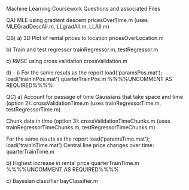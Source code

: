 Machine Learning Coursework Questions and associated Files

QA) MLE using gradient descent
pricesOverTime.m
(uses MLEGradDescAll.m, LLgradAll.m, LLAll.m)

QB)
a) 3D Plot of rental prices to location
pricesOverLocation.m 

b) Train and test regressor 
trainRegressor.m, testRegressor.m

c) RMSE using cross validation
crossValidation.m

d) - i)
For the same resuts as the report load('paramsPos.mat'); load('trainInPos.mat')
quarterTrainPos.m %%%%UNCOMMENT AS REQUIRED%%%%

QC)
a) Account for passage of time
Gaussians that take space and time (option 2):
crossValidationTime.m
(uses trainRegressorTime.m, testRegressorTime.m)

Chunk data in time (option 3):
crossValidationTimeChunks.m
(uses trainRegressorTimeChunks.m, testRegressorTimeChunks.m)

For the same resuts as the report load('paramsTime.mat'); load('trainInTime.mat')
Central line price changes over time:
quarterTrainTime.m

b) Highest increase in rental price
quarterTrainTime.m %%%%UNCOMMENT AS REQUIRED%%%%

c) Bayesian classifier
bayClassifier.m